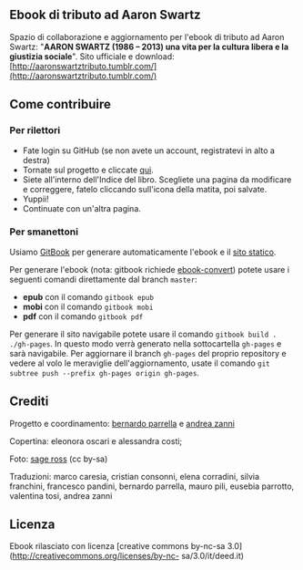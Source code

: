 Ebook di tributo ad Aaron Swartz
--------------------------

Spazio di collaborazione e aggiornamento per l'ebook di tributo ad Aaron Swartz: "**AARON SWARTZ (1986 – 2013) una vita per la cultura libera e la giustizia sociale**". 
Sito ufficiale e download: [http://aaronswartztributo.tumblr.com/](http://aaronswartztributo.tumblr.com/)

## Come contribuire

### Per rilettori

* Fate login su GitHub (se non avete un account, registratevi in alto a destra)
* Tornate sul progetto e cliccate [qui](https://github.com/Aubreymcfato/aaronswartz/blob/master/SUMMARY.md).
* Siete all'interno dell'Indice del libro. Scegliete una pagina da modificare e correggere, fatelo cliccando sull'icona della matita, poi salvate. 
* Yuppii! 
* Continuate con un'altra pagina.

### Per smanettoni

Usiamo [GitBook](https://github.com/GitbookIO/gitbook) per generare automaticamente l'ebook e il [sito statico](aubreymcfato.github.io/aaronswartz/).

Per generare l'ebook (nota: gitbook richiede [ebook-convert](http://manual.calibre-ebook.com/cli/ebook-convert.html)) potete usare i seguenti comandi direttamente dal branch `master`:

* **epub** con il comando `gitbook epub`
* **mobi** con il comando `gitbook mobi`
* **pdf** con il comando `gitbook pdf`

Per generare il sito navigabile potete usare il comando `gitbook build . ./gh-pages`. In questo modo verrà generato nella sottocartella `gh-pages` e sarà navigabile. Per aggiornare il branch `gh-pages` del proprio repository e vedere al volo le meraviglie dell'aggiornamento, usate il comando `git subtree push --prefix gh-pages origin gh-pages`.


## Crediti

Progetto e coordinamento: 
[bernardo parrella](mailto:bernardo.parrella@mail.com?subject=aaronsw%20ebook) 
e [andrea zanni](mailto:zanni.andrea84@gmail.com?subject=aaronsw%20ebook) 


Copertina:
eleonora oscari e alessandra costi; 


Foto:
[sage ross](https://commons.wikimedia.org/wiki/File:Aaron_Swartz_2_at_Boston_Wikipedia_Meetup,_2009-08-18_.jpg) (cc by-sa)


Traduzioni: marco caresia, cristian consonni, elena corradini,
silvia franchini, francesco pandini, bernardo parrella, mauro pili, eusebia
parrotto, valentina tosi, andrea zanni 

## Licenza

Ebook rilasciato con licenza [creative
commons by-nc-sa 3.0](http://creativecommons.org/licenses/by-nc-
sa/3.0/it/deed.it)
